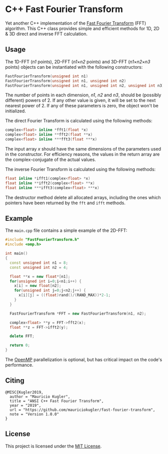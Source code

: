 # C++ Fast Fourier Transform

Yet another C++ implementation of the [Fast Fourier Transform](https://en.wikipedia.org/wiki/Fast_Fourier_transform) (FFT) algorithm. This C++ class provides simple and efficient methods for 1D, 2D & 3D direct and inverse FFT calculation. 

## Usage

The 1D-FFT (*n1* points), 2D-FFT (*n1*&#215;*n2* points) and 3D-FFT (*n1*&#215;*n2*&#215;*n3* points) objects can be instantiated with the following constructors:

```C++
FastFourierTransform(unsigned int n1)
FastFourierTransform(unsigned int n1, unsigned int n2)
FastFourierTransform(unsigned int n1, unsigned int n2, unsigned int n3)
```

The number of points in each dimension, *n1*, *n2* and *n3*, should be (possibly different) powers of 2. If any other value is given, it will be set to the next nearest power of 2. If any of these parameters is zero, the object won't be initialized. 

The direct Fourier Transform is calculated using the following methods:

```C++
complex<float> inline *fft1(float *x)
complex<float> inline **fft2(float **x)
complex<float> inline ***fft3(float ***x) 
```

The input array *x* should have the same dimensions of the parameters used in the constructor. For efficiency reasons, the values in the return array are the complex-conjugate of the actual values.

The inverse Fourier Transform is calculated using the following methods:

```C++
float inline *ifft1(complex<float> *x)  
float inline **ifft2(complex<float> **x) 
float inline ***ifft3(complex<float> ***x)  
```

The destructor method delete all allocated arrays, including the ones which pointers have been returned by the `fft` and `ifft` methods.  


## Example

The `main.cpp` file contains a simple example of the 2D-FFT:

```C++
#include "FastFourierTransform.h"
#include <omp.h>

int main()
{
  const unsigned int n1 = 8;
  const unsigned int n2 = 4;

  float **x = new float*[n1];
  for(unsigned int i=0;i<n1;i++) {
    x[i] = new float[n2];
    for(unsigned int j=0;j<n2;j++) {
      x[i][j] = ((float)rand()/(RAND_MAX))*2-1;
    }
  }

  FastFourierTransform *FFT = new FastFourierTransform(n1, n2);

  complex<float> **y = FFT->fft2(x);
  float **z = FFT->ifft2(y);

  delete FFT;

  return 0;
}
```

The [OpenMP](https://en.wikipedia.org/wiki/OpenMP) parallelization is optional, but has critical impact on the code's performance. 

## Citing

```TeX
@MISC{Kugler2019,
  author = "Mauricio Kugler",
  title = "ANSI C++ Fast Fourier Transform",
  year = "2019",
  url = "https://github.com/mauriciokugler/fast-fourier-transform",
  note = "Version 1.0.0"
}
```

## License

This project is licensed under the [MIT License](LICENSE).
